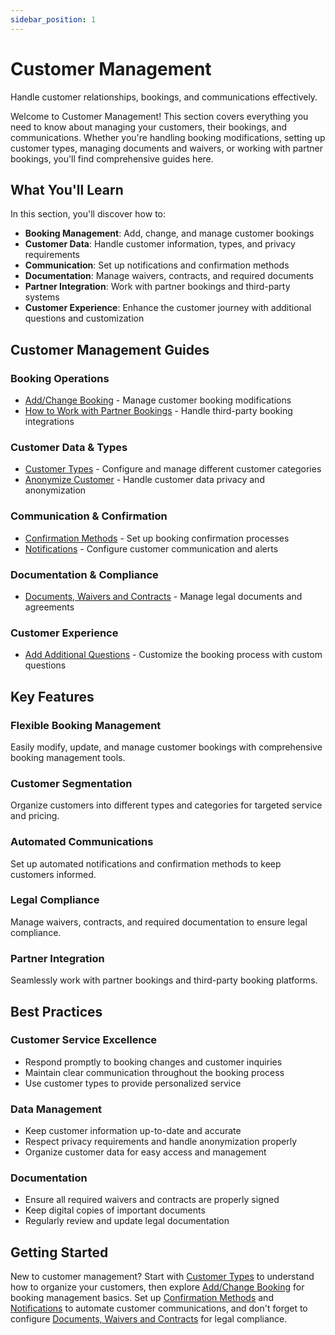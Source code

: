 ```yaml
---
sidebar_position: 1
---
```


# Customer Management

Handle customer relationships, bookings, and communications effectively.

Welcome to Customer Management! This section covers everything you need to know about managing your customers, their bookings, and communications. Whether you're handling booking modifications, setting up customer types, managing documents and waivers, or working with partner bookings, you'll find comprehensive guides here.

## What You'll Learn

In this section, you'll discover how to:

- **Booking Management**: Add, change, and manage customer bookings
- **Customer Data**: Handle customer information, types, and privacy requirements
- **Communication**: Set up notifications and confirmation methods
- **Documentation**: Manage waivers, contracts, and required documents
- **Partner Integration**: Work with partner bookings and third-party systems
- **Customer Experience**: Enhance the customer journey with additional questions and customization

## Customer Management Guides

### Booking Operations

- [Add/Change Booking](./add-change-booking.md) - Manage customer booking modifications
- [How to Work with Partner Bookings](./how-to-work-with-partner-bookings.md) - Handle third-party booking integrations

### Customer Data & Types

- [Customer Types](./customer-types.md) - Configure and manage different customer categories
- [Anonymize Customer](./anonymize-customer.md) - Handle customer data privacy and anonymization

### Communication & Confirmation

- [Confirmation Methods](./confirmation-methods.md) - Set up booking confirmation processes
- [Notifications](./notifications.md) - Configure customer communication and alerts

### Documentation & Compliance

- [Documents, Waivers and Contracts](./documents-waivers-and-contracts.md) - Manage legal documents and agreements

### Customer Experience

- [Add Additional Questions](./add-additional-questions.md) - Customize the booking process with custom questions

## Key Features

### Flexible Booking Management

Easily modify, update, and manage customer bookings with comprehensive booking management tools.

### Customer Segmentation

Organize customers into different types and categories for targeted service and pricing.

### Automated Communications

Set up automated notifications and confirmation methods to keep customers informed.

### Legal Compliance

Manage waivers, contracts, and required documentation to ensure legal compliance.

### Partner Integration

Seamlessly work with partner bookings and third-party booking platforms.

## Best Practices

### Customer Service Excellence

- Respond promptly to booking changes and customer inquiries
- Maintain clear communication throughout the booking process
- Use customer types to provide personalized service

### Data Management

- Keep customer information up-to-date and accurate
- Respect privacy requirements and handle anonymization properly
- Organize customer data for easy access and management

### Documentation

- Ensure all required waivers and contracts are properly signed
- Keep digital copies of important documents
- Regularly review and update legal documentation

## Getting Started

New to customer management? Start with [Customer Types](./customer-types.md) to understand how to organize your customers, then explore [Add/Change Booking](./add-change-booking.md) for booking management basics. Set up [Confirmation Methods](./confirmation-methods.md) and [Notifications](./notifications.md) to automate customer communications, and don't forget to configure [Documents, Waivers and Contracts](./documents-waivers-and-contracts.md) for legal compliance.
